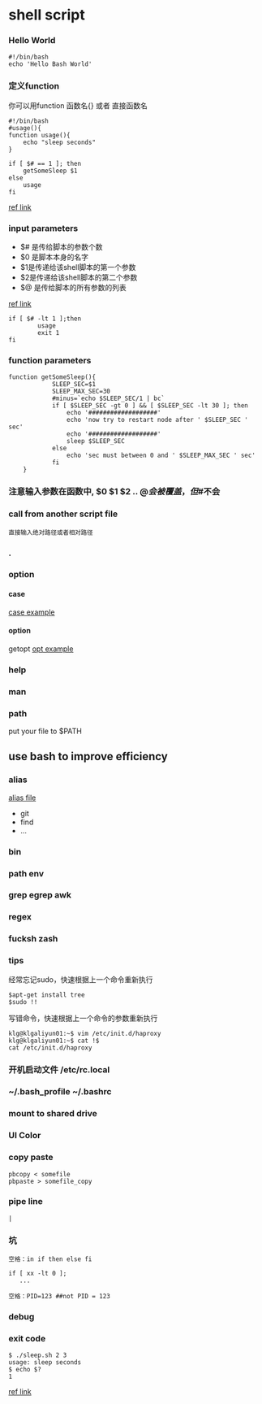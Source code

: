 # shell script

### Hello World

    #!/bin/bash
    echo 'Hello Bash World'

### 定义function
你可以用function 函数名{} 
或者 直接函数名

    #!/bin/bash
    #usage(){
    function usage(){
    	echo "sleep seconds"
    }
    
    if [ $# == 1 ]; then
    	getSomeSleep $1
    else
    	usage
    fi

[ref link][1]


### input parameters

 - $# 是传给脚本的参数个数 
 - $0 是脚本本身的名字 
 - $1是传递给该shell脚本的第一个参数
 - $2是传递给该shell脚本的第二个参数
 - $@ 是传给脚本的所有参数的列表


[ref link][2]
    
    if [ $# -lt 1 ];then
            usage
            exit 1
    fi

### function parameters

    function getSomeSleep(){
                SLEEP_SEC=$1
                SLEEP_MAX_SEC=30
                #minus=`echo $SLEEP_SEC/1 | bc`
                if [ $SLEEP_SEC -gt 0 ] && [ $SLEEP_SEC -lt 30 ]; then
                    echo '###################'
                    echo 'now try to restart node after ' $SLEEP_SEC ' sec'
                    echo '###################'
                    sleep $SLEEP_SEC
                else
                    echo 'sec must between 0 and ' $SLEEP_MAX_SEC ' sec'
                fi  
        }

### 注意输入参数在函数中, $0 $1 $2 .. $@会被覆盖，但$#不会


### call from another script file
    直接输入绝对路径或者相对路径
    
### .


### option 
#### case
[case example][3]
#### option
getopt
[opt example][4]

### help

### man

### path
put your file to $PATH

## use bash to improve efficiency

### alias
[alias file][5]

 - git
 - find
 - ...

### bin 

### path env

### grep egrep awk 

### regex

### fucksh zash

### tips
 经常忘记sudo，快速根据上一个命令重新执行

    $apt-get install tree
    $sudo !!
    
写错命令，快速根据上一个命令的参数重新执行
    
    klg@klgaliyun01:~$ vim /etc/init.d/haproxy 
    klg@klgaliyun01:~$ cat !$
    cat /etc/init.d/haproxy

### 开机启动文件 /etc/rc.local

### ~/.bash_profile ~/.bashrc

### mount to shared drive

### UI Color

### copy paste
    pbcopy < somefile
    pbpaste > somefile_copy 

### pipe line
    |
    
### 坑
    空格：in if then else fi

    if [ xx -lt 0 ];
       ...
    
    空格：PID=123 ##not PID = 123 
    
### debug

### exit code

    $ ./sleep.sh 2 3
    usage: sleep seconds
    $ echo $?
    1

[ref link][6]


  [1]: http://www.cnblogs.com/chengmo/archive/2010/10/01/1839942.html
  [2]: http://www.cnblogs.com/no7dw/archive/2010/12/23/1915180.html
  [3]: https://github.com/no7dw/linux-shell/blob/master/case.sh
  [4]: https://github.com/no7dw/linux-shell/blob/master/opt.sh
  [5]: https://github.com/no7dw/linux-shell/blob/master/.bash_alias
  [6]: https://github.com/no7dw/linux-shell
